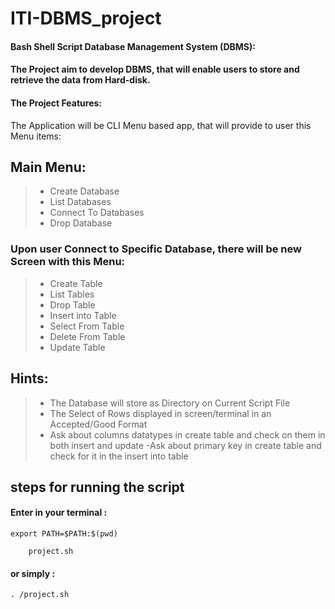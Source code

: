 # ITI-DBMS_project
#### Bash Shell Script Database Management System (DBMS):

#### The Project aim to develop DBMS, that will enable users to store and retrieve the data from Hard-disk.

#### The Project Features:
The Application will be CLI Menu based app, that will provide to user this Menu items:
## Main Menu:
>- Create Database
>- List Databases
>- Connect To Databases
>- Drop Database

### Upon user Connect to Specific Database, there will be new Screen with this Menu:
>- Create Table 
>- List Tables
>- Drop Table
>- Insert into Table
>- Select From Table
>- Delete From Table
>- Update Table

## Hints:
>- The Database will store as Directory on Current Script File
>- The Select of Rows displayed in screen/terminal in  an Accepted/Good Format
>- Ask about columns datatypes in create table and check on them in both insert and update
>-Ask about primary key in create table and check for it in the insert into table

 ## steps for running the script 
 #### Enter in your terminal :
 ```
 export PATH=$PATH:$(pwd)
```
```
    project.sh
```
#### or simply :
```
. /project.sh
```


